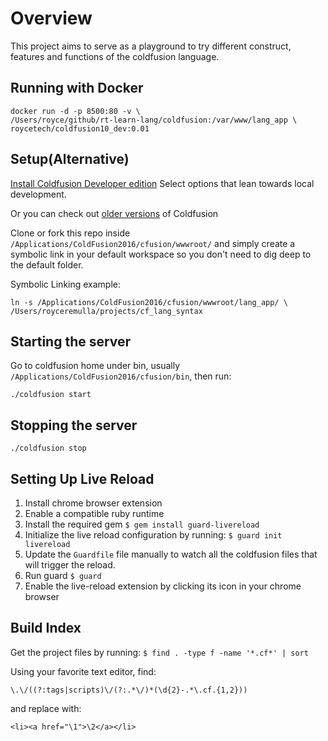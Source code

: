 # Overview

This project aims to serve as a playground to try different construct, features
 and functions of the coldfusion language.

## Running with Docker

```shell
docker run -d -p 8500:80 -v \
/Users/royce/github/rt-learn-lang/coldfusion:/var/www/lang_app \
roycetech/coldfusion10_dev:0.01
```

## Setup(Alternative)

[Install Coldfusion Developer edition](http://www.adobe.com/sea/products/coldfusion-family.html)
 Select options that lean towards local development.

Or you can check out [older versions](http://www.cfmlrepo.com/) of Coldfusion

Clone or fork this repo inside `/Applications/ColdFusion2016/cfusion/wwwroot/`
 and simply create a symbolic link in your default workspace so you don't need
 to dig deep to the default folder.

Symbolic Linking example:

```shell
ln -s /Applications/ColdFusion2016/cfusion/wwwroot/lang_app/ \
/Users/royceremulla/projects/cf_lang_syntax
```

## Starting the server

Go to coldfusion home under bin, usually
 `/Applications/ColdFusion2016/cfusion/bin`, then run:

```shell
./coldfusion start
```

## Stopping the server

```shell
./coldfusion stop
```

## Setting Up Live Reload

1. Install chrome browser extension
2. Enable a compatible ruby runtime
3. Install the required gem `$ gem install guard-livereload`
4. Initialize the live reload configuration  by running: `$ guard init livereload`
5. Update the `Guardfile` file manually to watch all the coldfusion files that
 will trigger the reload.
6. Run guard `$ guard`
7. Enable the live-reload extension by clicking its icon in your chrome browser

## Build Index

Get the project files by running: `$ find . -type f -name '*.cf*' | sort`

Using your favorite text editor, find:

```text
\.\/((?:tags|scripts)\/(?:.*\/)*(\d{2}-.*\.cf.{1,2}))
```

and replace with:

```text
<li><a href="\1">\2</a></li>
```
